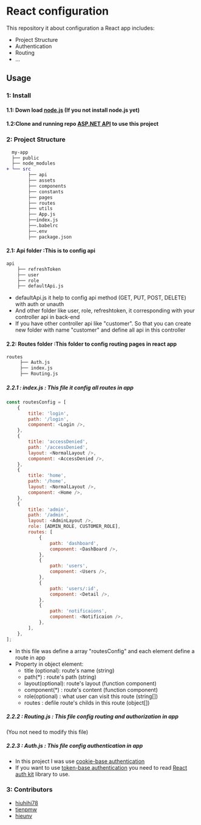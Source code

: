 # React configuration 

This repository it about configuration a React app includes:
 - Project Structure
 - Authentication
 - Routing
 - ...

## Usage

### 1: Install 

#### 1.1: Down load [node.js](https://nodejs.org/en/download) (If you not install node.js yet)

#### 1.2:Clone and running repo [ASP.NET API](https://github.com/hiuhihi78/asp.net-api-configuration) to use this project

### 2: Project Structure

   ```diff
     my-app
     ├── public
     ├── node_modules
   + └── src
           ├── api
           ├── assets
           ├── components
           ├── constants
           ├── pages
           ├── routes
           ├── utils
           ├── App.js
           ├──index.js
           ├──.babelrc
           ├──.env
           ├── package.json

   ```
 #### 2.1: Api folder :This is to config api
    	   			
 ```diff			
 api
     ├── refreshToken 
     ├── user 
     ├── role
     ├── defaultApi.js

 ```
- defaultApi.js it help to config api method (GET, PUT, POST, DELETE) with auth or unauth
- And other folder like user, role, refreshtoken, it corresponding with your controller api in back-end
- If you have other controller api like "customer". So that you can create new folder with name "customer" and define all api in this controller

#### 2.2: Routes folder :This folder to config routing pages in react app
```diff			
routes
     ├── Auth.js
     ├── index.js
     ├── Routing.js
 ```
##### 2.2.1 : index.js : This file it config all routes in app
``` javascript
const routesConfig = [
    {
        title: 'login',
        path: '/login',
        component: <Login />,
    },
    {
        title: 'accessDenied',
        path: '/accessDenied',
        layout: <NormalLayout />,
        component: <AccessDenied />,
    },
    {
        title: 'home',
        path: '/home',
        layout: <NormalLayout />,
        component: <Home />,
    },
    {
        title: 'admin',
        path: '/admin',
        layout: <AdminLayout />,
        role: [ADMIN_ROLE, CUSTOMER_ROLE],
        routes: [
            {
                path: 'dashboard',
                component: <DashBoard />,
            },
            {
                path: 'users',
                component: <Users />,
            },
            {
                path: 'users/:id',
                component: <Detail />,
            },
            {
                path: 'notificaions',
                component: <Notificaion />,
            },
        ],
    },
];
```
- In this file was define a array "routesConfig" and each element define a route in app
- Property in object element:
	+ title (optional): route's name (string)
	+ path(*) : route's path (string)
  + layout(optional): route's layout (function component)
  + component(*) : route's content (function component)
  + role(optional) : what user can visit this route (string[])
  + routes : defile route's childs in this route (object[])
  
##### 2.2.2 : Routing.js : This file config routing and authorization in app
(You not need to modify this file)
##### 2.2.3 : Auth.js : This file config authentication in app
- In this project I was use [cookie-base authentication](https://stackoverflow.com/questions/17769011/how-does-cookie-based-authentication-work)
- If you want to use [token-base authentication](https://www.okta.com/identity-101/what-is-token-based-authentication/) you need to read [React auth kit](https://authkit.arkadip.dev/installation/) library to use.

### 3: Contributors 
- [hiuhihi78](https://github.com/hiuhihi78)
- [tienpmw](https://github.com/tienpmw)
- [hieunv](https://github.com/nepo2111)
